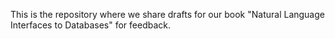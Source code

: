 This is the repository where we share drafts for our book "Natural Language Interfaces to Databases" for feedback. 
